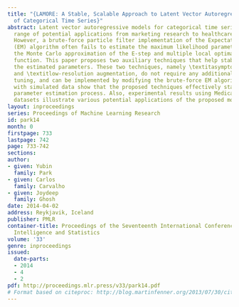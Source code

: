 ```yaml
---
title: "{LAMORE: A Stable, Scalable Approach to Latent Vector Autoregressive Modeling
  of Categorical Time Series}"
abstract: Latent vector autoregressive models for categorical time series have a wide
  range of potential applications from marketing research to healthcare analytics.
  However, a brute-force particle filter implementation of the Expectation-Maximization
  (EM) algorithm often fails to estimate the maximum likelihood parameters due to
  the Monte Carlo approximation of the E-step and multiple local optima of the log-likelihood
  function. This paper proposes two auxiliary techniques that help stabilize and calibrate
  the estimated parameters. These two techniques, namely \textitasymptotic mean regularization
  and \textitlow-resolution augmentation, do not require any additional parameter
  tuning, and can be implemented by modifying the brute-force EM algorithm. Experiments
  with simulated data show that the proposed techniques effectively stabilize the
  parameter estimation process. Also, experimental results using Medicare and MIMIC-II
  datasets illustrate various potential applications of the proposed model and methods.
layout: inproceedings
series: Proceedings of Machine Learning Research
id: park14
month: 0
firstpage: 733
lastpage: 742
page: 733-742
sections: 
author:
- given: Yubin
  family: Park
- given: Carlos
  family: Carvalho
- given: Joydeep
  family: Ghosh
date: 2014-04-02
address: Reykjavik, Iceland
publisher: PMLR
container-title: Proceedings of the Seventeenth International Conference on Artificial
  Intelligence and Statistics
volume: '33'
genre: inproceedings
issued:
  date-parts:
  - 2014
  - 4
  - 2
pdf: http://proceedings.mlr.press/v33/park14.pdf
# Format based on citeproc: http://blog.martinfenner.org/2013/07/30/citeproc-yaml-for-bibliographies/
---
```

